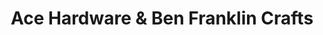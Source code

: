 ---
title: "Ace Hardware & Ben Franklin Crafts"
url: /raymond/ace-hardware-und-ben-franklin-crafts/
shop: Baumarkt
---